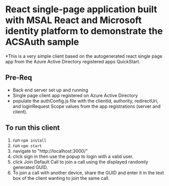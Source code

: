 # React single-page application built with MSAL React and Microsoft identity platform to demonstrate the ACSAuth sample

\*This is a very simple client based on the autogenerated react single page app from the Azure Active Directory registered apps QuickStart.

## Pre-Req
 - Back end server set up and running 
 - Single page client app registered on Azure Active Directory 
 - populate the authConfig.js file with the clientId, authority, redirectUri, and loginRequest Scope values from the app registrations (server and client).

## To run this client

1. run ``npm install``
2. run ``npm start``
3. navigate to "http://localhost:3000/"
4. click sign in then use the popup to login with a valid user. 
5. click Join Default Call to join a call using the displayed randomly generated GUID.
6. To join a call with another device, share the GUID and enter it in the text box of the client wanting to join the same call.
